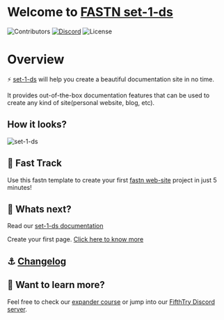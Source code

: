 # Welcome to [FASTN set-1-ds](https://fastn-community.github.io/set-1-ds/)
![Contributors](https://img.shields.io/github/contributors/fastn-community/set-1-ds?color=dark-green) [![Discord](https://img.shields.io/discord/793929082483769345)](https://discord.com/channels/793929082483769345/) ![License](https://img.shields.io/github/license/fastn-community/set-1-ds)
# Overview

⚡️ [set-1-ds](https://fastn-community.github.io/set-1-ds/) will help you create a beautiful documentation site in no time.

It provides out-of-the-box documentation features that can be used to create any kind of site(personal website, blog, etc).

## How it looks?

![set-1-ds](/static/set-1-ds-example-dark.jpg)

## 🚀 Fast Track

Use this fastn template to create your first [fastn web-site](https://fastn.com/expander/hello-world/-/build/) project in just 5 minutes!

## 🌟 Whats next?

Read our [set-1-ds documentation](https://fastn-community.github.io/set-1-ds/)

Create your first page. [Click here to know more](https://fastn-community.github.io/set-1-ds/page/)

## ⚓ [Changelog](Changelog.md)

## 👀 Want to learn more?

Feel free to check our [expander course](https://fastn.com/expander/) or jump into our [FifthTry Discord server](https://discord.gg/bucrdvptYd).

